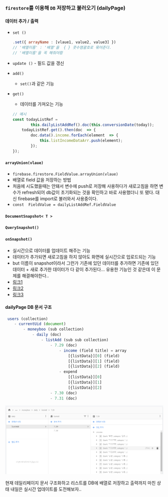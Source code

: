 ### ```firestore```를 이용해 ```DB``` 저장하고 불러오기 (dailyPage)
#### 데이터 추가 / 출력
- ```set ()```

	```js
	.set({ arrayName : [vlaue1, value2, value3] })
	// '배열이름' : '배열'을  { } 콧수염괄호로 묶어준다.
	// '배열이름'을 꼭 해줘야함
	```
- ```update ()```
		- 필드 값을 갱신
- ```add()```
	- ```set()```과 같은 기능
- ```get()```
	- 데이터를 가져오는 기능
	```js
	// 예시
	const todayListRef = 
			this.dailyListAddRef().doc(this.conversionDate(today));
		todayListRef.get().then(doc  => {
			doc.data().income.forEach(element  => {
				this.listIncomeDataArr.push(element);
			});
	});
	```

#### ```arrayUnion(vlaue)```
- ```firebase.firestore.FieldValue.arrayUnion(vlaue)```
- 배열로 field 값을 저장하는 방법
- 처음에 시도했을때는 안돼서 변수에 push로 저장해 사용하다가 새로고침을 하면 변수가 refresh되어 db값이 초기화되는 것을 확인하고 바로 사용했더니 또 됐다. 대신 firebase를 import로 불러와서 사용중이다.
- ```const  FieldValue = dailyListAddRef.FieldValue```

#### ```DocumentSnapshot< T >```

#### ```QuerySnapshot()```

#### ```onSnapshot()```
- 실시간으로 데이터를 업데이트 해주는 기능
- 데이터가 추가되면 새로고침을 하지 않아도 화면에 실시간으로 업로드되는 기능
- but 이름이 snapshot이라서 그런가 기존에 있던 데이터를 추가하면 기존에 있던 데이터 + 새로 추가한 데이터가 다 같이 추가된다... 유용한 기능인 것 같은데 이 문제를 해결해야한다..
- [링크1](https://firebase.google.com/docs/firestore/query-data/listen?hl=ko)
- [링크2](https://www.python2.net/questions-761305.htm)
- [링크3 ](https://forest71.tistory.com/189)

#### dailyPage DB 문서 구조
```js
 users (collection)
	- currentUid (document)
		- moneyboo (sub collection)
			- daily (doc)
				- listAdd (sub sub collection)
					- 7.29 (doc)
						- income (field title) = array
							[{listData}][0] (field)
							[{listData}][1] (field)
							[{listData}][2] (field)
						- expend
							[{listData}][0]
							[{listData}][1]
							[{listData}][2]
					- 7.30 (doc)
					- 7.31 (doc)
```

<img src="./images/firestore001.PNG">

현재 데일리페이지 문서 구조화하고 리스트를 DB에 배열로 저장하고 출력까지 마친 상태 내일은 실시간 업데이트를 도전해보자..
